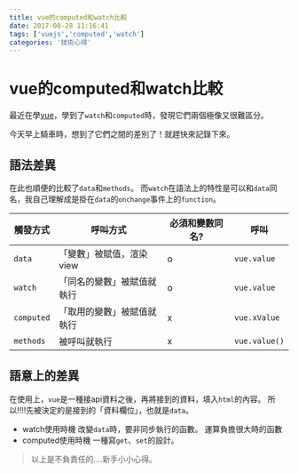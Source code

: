 ```yaml
---
title: vue的computed和watch比較
date: 2017-08-28 11:16:41
tags: ['vuejs','computed','watch']
categories: '技術心得'
---
```


# vue的computed和watch比較

最近在學[vue](https://github.com/dwatow/vueExercise)，學到了`watch`和`computed`時，發現它們兩個極像又很難區分。

今天早上騎車時，想到了它們之間的差別了！就趕快來記錄下來。

## 語法差異

在此也順便的比較了`data`和`methods`。
而`watch`在語法上的特性是可以和`data`同名，我自己理解成是掛在`data`的`onchange`事件上的`function`。

|觸發方式|呼叫方式|必須和變數同名?|呼叫|
|-|-|-|-|
|`data`|「變數」被賦值，渲染view|o|`vue.value`|
|`watch`|「同名的變數」被賦值就執行|o|`vue.value`|
|`computed`|「取用的變數」被賦值就執行|x|`vue.xValue`|
|`methods`|被呼叫就執行|x|`vue.value()`|

## 語意上的差異

在使用上，`vue`是一種接api資料之後，再將接到的資料，填入`html`的內容。
所以!!!!先被決定的是接到的「資料欄位」，也就是`data`。

- watch使用時機
  改變`data`時，要非同步執行的函數。
  運算負擔很大時的函數
- computed使用時機
  一種寫`get`、`set`的設計。


> 以上是不負責任的....新手小小心得。
